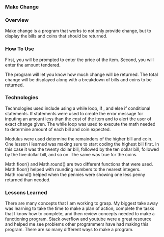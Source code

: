 ### Make Change

### Overview

Make change is a program that works to not only provide change, but to display the bills and coins that should be returned.

### How To Use

First, you will be prompted to enter the price of the item.
Second, you will enter the amount tendered.

The program will let you know how much change will be returned.
The total change will be displayed along with a breakdown of bills
and coins to be returned.


### Technologies

Technologies used include using a while loop, if , and else if conditional statements. If statements were used to create the error message for inputing an amount less than the cost of the item and to alert the user of exact change given. The while loop was used to execute the math needed to determine amount of each bill and coin expected.

Modulus were used determine the remainders of the higher bill and coin. One lesson I learned was making sure to start coding the highest bill first. In this case it was the twenty dollar bill, followed by the ten dollar bill, followed by the five dollar bill, and so on. The same was true for the coins.

Math.floor() and Math.round() are two different functions that were used. Math.floor() helped with rounding numbers to the nearest integers. Math.round() helped when the pennies were showing one less penny returned than needed.  

### Lessons Learned

There are many concepts that I am working to grasp. My biggest take away was learning to take the time to make a plan of action, complete the tasks that I know how to complete, and then review concepts needed to make a functioning program. Stack overflow and youtube were a great resource and helped me see problems other programmers have had making this program. There are so many different ways to make a program. 
